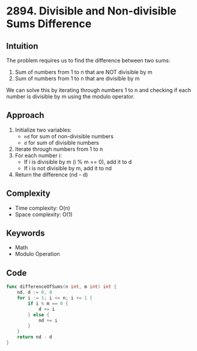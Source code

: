 # 2894. Divisible and Non-divisible Sums Difference

## Intuition

The problem requires us to find the difference between two sums:

1. Sum of numbers from 1 to n that are NOT divisible by m
2. Sum of numbers from 1 to n that are divisible by m

We can solve this by iterating through numbers 1 to n and checking if each number is divisible by m using the modulo operator.

## Approach

1. Initialize two variables:
    - `nd` for sum of non-divisible numbers
    - `d` for sum of divisible numbers
2. Iterate through numbers from 1 to n
3. For each number i:
    - If i is divisible by m (i % m == 0), add it to d
    - If i is not divisible by m, add it to nd
4. Return the difference (nd - d)

## Complexity

- Time complexity: O(n)
- Space complexity: O(1)

## Keywords

- Math
- Modulo Operation

## Code

```go
func differenceOfSums(n int, m int) int {
    nd, d := 0, 0
    for i := 1; i <= n; i += 1 {
        if i % m == 0 {
            d += i
        } else {
            nd += i
        }
    }
    return nd - d
}
```
